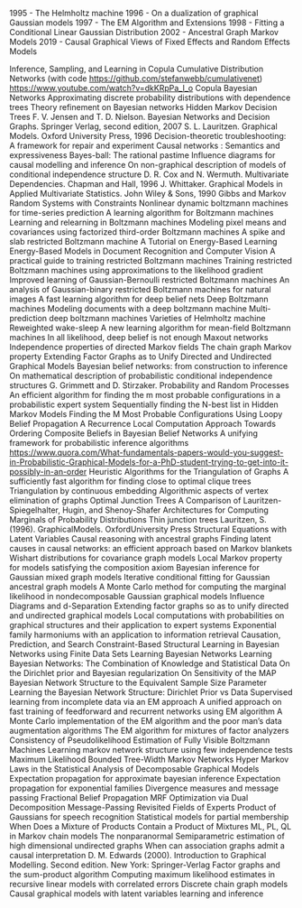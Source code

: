 1995 - The Helmholtz machine
1996 - On a dualization of graphical Gaussian models
1997 - The EM Algorithm and Extensions
1998 - Fitting a Conditional Linear Gaussian Distribution
2002 - Ancestral Graph Markov Models
2019 - Causal Graphical Views of Fixed Effects and Random Effects Models

Inference, Sampling, and Learning in Copula Cumulative Distribution Networks (with code 
https://github.com/stefanwebb/cumulativenet)
https://www.youtube.com/watch?v=dkKRpPa_I_o
Copula Bayesian Networks
Approximating discrete probability distributions with dependence trees
Theory refinement on Bayesian networks
Hidden Markov Decision Trees
F. V. Jensen and T. D. Nielson. Bayesian Networks and Decision Graphs. Springer Verlag, second edition, 2007
S. L. Lauritzen. Graphical Models. Oxford University Press, 1996
Decision-theoretic troubleshooting: A framework for repair and experiment
Causal networks : Semantics and expressiveness
Bayes-ball: The rational pastime
Influence diagrams for causal modelling and inference
On non-graphical description of models of conditional independence structure
D. R. Cox and N. Wermuth. Multivariate Dependencies. Chapman and Hall, 1996
J. Whittaker. Graphical Models in Applied Multivariate Statistics. John Wiley & Sons, 1990
Gibbs and Markov Random Systems with Constraints
Nonlinear dynamic boltzmann machines for time-series prediction
A learning algorithm for Boltzmann machines
Learning and relearning in Boltzmann machines
Modeling pixel means and covariances using factorized third-order Boltzmann machines
A spike and slab restricted Boltzmann machine
A Tutorial on Energy-Based Learning 
Energy-Based Models in Document Recognition and Computer Vision
A practical guide to training restricted Boltzmann machines
Training restricted Boltzmann machines using approximations to the likelihood gradient
Improved learning of Gaussian-Bernoulli restricted Boltzmann machines
An analysis of Gaussian-binary restricted Boltzmann machines for natural images
A fast learning algorithm for deep belief nets
Deep Boltzmann machines
Modeling documents with a deep boltzmann machine
Multi-prediction deep boltzmann machines
Varieties of Helmholtz machine
Reweighted wake-sleep
A new learning algorithm for mean-field Boltzmann machines
In all likelihood, deep belief is not enough
Maxout networks
Independence properties of directed Markov fields
The chain graph Markov property
Extending Factor Graphs as to Unify Directed and Undirected Graphical Models
Bayesian belief networks: from construction to inference
On mathematical description of probabilistic conditional independence structures
G. Grimmett and D. Stirzaker. Probability and Random Processes
An efficient algorithm for finding the m most probable configurations in a probabilistic expert system
Sequentially finding the N-best list in Hidden Markov Models
Finding the M Most Probable Configurations Using Loopy Belief Propagation
A Recurrence Local Computation Approach Towards Ordering Composite Beliefs in Bayesian Belief Networks
A unifying framework for probabilistic inference algorithms
https://www.quora.com/What-fundamentals-papers-would-you-suggest-in-Probabilistic-Graphical-Models-for-a-PhD-student-trying-to-get-into-it-possibly-in-an-order
Heuristic Algorithms for the Triangulation of Graphs
A sufficiently fast algorithm for finding close to optimal clique trees
Triangulation by continuous embedding
Algorithmic aspects of vertex elimination of graphs
Optimal Junction Trees
A Comparison of Lauritzen-Spiegelhalter, Hugin, and Shenoy-Shafer Architectures for Computing Marginals of Probability Distributions
Thin junction trees
Lauritzen, S. (1996). GraphicalModels. OxfordUniversity Press
Structural Equations with Latent Variables
Causal reasoning with ancestral graphs
Finding latent causes in causal networks: an efficient approach based on Markov blankets
Wishart distributions for covariance graph models
Local Markov property for models satisfying the composition axiom
Bayesian inference for Gaussian mixed graph models
Iterative conditional fitting for Gaussian ancestral graph models
A Monte Carlo method for computing the marginal likelihood in nondecomposable Gaussian graphical models
Influence Diagrams and d-Separation
Extending factor graphs so as to unify directed and undirected graphical models
Local computations with probabilities on graphical structures and their application to expert systems
Exponential family harmoniums with an application to information retrieval
Causation, Prediction, and Search
Constraint-Based Structural Learning in Bayesian Networks using Finite Data Sets
Learning Bayesian Networks
Learning Bayesian Networks: The Combination of Knowledge and Statistical Data
On the Dirichlet prior and Bayesian regularization
On Sensitivity of the MAP Bayesian Network Structure to the Equivalent Sample Size Parameter
Learning the Bayesian Network Structure: Dirichlet Prior vs Data
Supervised learning from incomplete data via an EM approach
A unified approach on fast training of feedforward and recurrent networks using EM algorithm
A Monte Carlo implementation of the EM algorithm and the poor man’s data augmentation algorithms
The EM algorithm for mixtures of factor analyzers
Consistency of Pseudolikelihood Estimation of Fully Visible Boltzmann Machines
Learning markov network structure using few independence tests
Maximum Likelihood Bounded Tree-Width Markov Networks
Hyper Markov Laws in the Statistical Analysis of Decomposable Graphical Models
Expectation propagation for approximate bayesian inference
Expectation propagation for exponential families
Divergence measures and message passing
Fractional Belief Propagation
MRF Optimization via Dual Decomposition Message-Passing Revisited
Fields of Experts
Product of Gaussians for speech recognition
Statistical models for partial membership
When Does a Mixture of Products Contain a Product of Mixtures
ML, PL, QL in Markov chain models
The nonparanormal Semiparametric estimation of high dimensional undirected graphs
When can association graphs admit a causal interpretation
D. M. Edwards (2000). Introduction to Graphical Modelling. Second edition. New York: Springer-Verlag
Factor graphs and the sum-product algorithm
Computing maximum likelihood estimates in recursive linear models with correlated errors
Discrete chain graph models
Causal graphical models with latent variables learning and inference